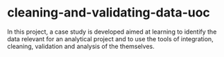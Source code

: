 # cleaning-and-validating-data-uoc
In this project, a case study is developed aimed at learning to identify the data relevant for an analytical project and to use the tools of integration, cleaning, validation and analysis of the themselves.
